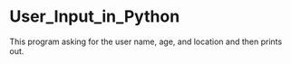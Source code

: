 # User_Input_in_Python
This program asking for the user name, age, and location and then prints out.
